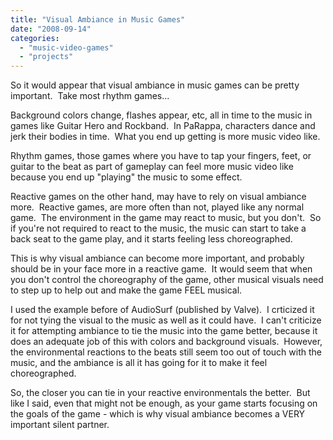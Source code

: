 ```yaml
---
title: "Visual Ambiance in Music Games"
date: "2008-09-14"
categories: 
  - "music-video-games"
  - "projects"
---
```


So it would appear that visual ambiance in music games can be pretty important.  Take most rhythm games...

Background colors change, flashes appear, etc, all in time to the music in games like Guitar Hero and Rockband.  In PaRappa, characters dance and jerk their bodies in time.  What you end up getting is more music video like.

Rhythm games, those games where you have to tap your fingers, feet, or guitar to the beat as part of gameplay can feel more music video like because you end up "playing" the music to some effect.

Reactive games on the other hand, may have to rely on visual ambiance more.  Reactive games, are more often than not, played like any normal game.  The environment in the game may react to music, but you don't.  So if you're not required to react to the music, the music can start to take a back seat to the game play, and it starts feeling less choreographed.

This is why visual ambiance can become more important, and probably should be in your face more in a reactive game.  It would seem that when you don't control the choreography of the game, other musical visuals need to step up to help out and make the game FEEL musical.

I used the example before of AudioSurf (published by Valve).  I crticized it for not tying the visual to the music as well as it could have.  I can't criticize it for attempting ambiance to tie the music into the game better, because it does an adequate job of this with colors and background visuals.  However, the environmental reactions to the beats still seem too out of touch with the music, and the ambiance is all it has going for it to make it feel choreographed.

So, the closer you can tie in your reactive environmentals the better.  But like I said, even that might not be enough, as your game starts focusing on the goals of the game - which is why visual ambiance becomes a VERY important silent partner.
